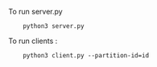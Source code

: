 To run server.py

        python3 server.py

To run clients : 

        python3 client.py --partition-id=id
